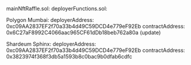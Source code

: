 mainNftRaffle.sol:
deployerFunctions.sol:

Polygon Mumbai:
deployerAddress: 0xc09AA2837EF2f70a33b4d49C59DCD4e779eF92Eb
contractAddress: 0x6C27aF8992C4066aac965CF61dDb18beb762a80a (update)

Shardeum Sphinx:
deployerAddress: 0xc09AA2837EF2f70a33b4d49C59DCD4e779eF92Eb
contractAddress: 0x3823974f368f3db5a1593b8c0bac9b0dfab6cdfc


